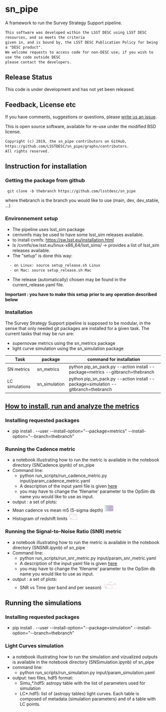 # sn_pipe

A framework to run the Survey Strategy Support pipeline.

```
This software was developed within the LSST DESC using LSST DESC resources, and so meets the criteria 
given in, and is bound by, the LSST DESC Publication Policy for being a "DESC product". 
We welcome requests to access code for non-DESC use; if you wish to use the code outside DESC 
please contact the developers.

```
## Release Status

This code is under development and has not yet been released.



## Feedback, License etc

If you have comments, suggestions or questions, please [write us an issue](https://github.com/LSSTDESC/sn_pipe/issues).

This is open source software, available for re-use under the modified BSD license.

```
Copyright (c) 2019, the sn_pipe contributors on GitHub, https://github.com/LSSTDESC/sn_pipe/graphs/contributors.
All rights reserved.
```



## **Instruction for installation**

### Getting the package from github
```
 git clone -b thebranch https://github.com/lsstdesc/sn_pipe
 ```
 where thebranch is the branch you would like to use (main, dev, dev_stable, ...)

### Environnement setup
 - The pipeline uses lsst_sim package
 - cernvmfs may be used to have some lsst_sim releases available.
 - to install cvmfs: https://sw.lsst.eu/installation.html
 - ls /cvmfs/sw.lsst.eu/linux-x86_64/lsst_sims/ -> provides a list of lsst_sim releases available.
 - The "setup" is done this way:
 ```
   - on Linux: source setup_release.sh Linux
   - on Mac: source setup_release.sh Mac
```
- The release (automatically) chosen may be found in the current_release.yaml file.
 
**Important : you have to make this setup prior to any operation described below**

###  Installation

The Survey Strategy Support pipeline is supposed to be modular, in the sense that only needed git packages are installed for a given task. The current tasks that may be run are:
- supernovae metrics using the sn_metrics package
- light curve simulation using the sn_simulation package

| Task | package | command for installation|
|----|----|----|
| SN metrics | sn_metrics | python pip_sn_pack.py --action install --package=metrics --gitbranch=thebranch|
| LC simulations | sn_simulation|python pip_sn_pack.py --action install --package=simulation --gitbranch=thebranch|

## [How to install, run and analyze the metrics](docs/Metrics/METRICS.md)

### Installing requested packages
- pip install . --user --install-option="--package=metrics" --install-option="--branch=thebranch"

### Running the Cadence metric
- a notebook illustrating how to run the metric is available in the notebook directory (SNCadence.ipynb) of sn_pipe
- Command line:
  - python run_scripts/run_cadence_metric.py input/param_cadence_metric.yaml
  - A description of the input yaml file is given [here](doc/yaml_cadence.md)
  - you may have to change the 'filename' parameter to the OpSim db name you would like to use as input.
- output : a set of plots: 
- Mean cadence vs mean m5 (5-sigma depth) <img src="doc/cadence_m5_r.png" height="24">
- Histogram of redshift limits <img src="doc/zlim_r.png" height="24">

### Running the Signal-to-Noise Ratio (SNR) metric
- a notebook illustrating how to run the metric is available in the notebook directory (SNSNR.ipynb) of sn_pipe
- Command line:
  -  python run_scripts/run_snr_metric.py input/param_snr_metric.yaml
  - A description of the input yaml file is given [here](doc/yaml_snr.md)
  - you may have to change the 'filename' parameter to the OpSim db name you would like to use as input.
 - output : a set of plots:
   - SNR vs Time (per band and per season) <img src="doc/snr_z_season_1.png" height="24">

## **Running the simulations**

### Installing requested packages
- pip install . --user --install-option="--package=simulation" --install-option="--branch=thebranch"

### Light Curves simulation
- a notebook illustrating how to run the simulation and vizualized outputs is available in the notebook directory (SNSimulation.ipynb) of sn_pipe
- command line:
  - python run_scripts/run_simulation.py input/param_simulation.yaml
- output: two files, hdf5 format:
  - Simu_*.hdf5: astropy table with the list of parameters used for simulation
  - LC*.hdf5: list of (astropy tables) light curves. Each table is composed of metadata (simulation parameters) and of a table with LC points.  

